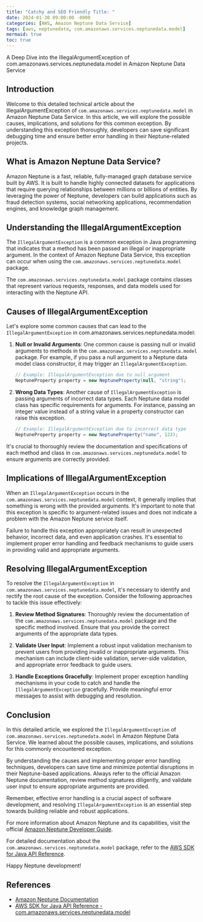 ```yaml
---
title: "Catchy and SEO Friendly Title: "
date: 2024-01-30 09:00:00 -0000
categories: [AWS, Amazon Neptune Data Service]
tags: [aws, neptunedata, com.amazonaws.services.neptunedata.model]
mermaid: true
toc: true
---
```



A Deep Dive into the IllegalArgumentException of com.amazonaws.services.neptunedata.model in Amazon Neptune Data Service

## Introduction

Welcome to this detailed technical article about the IllegalArgumentException of `com.amazonaws.services.neptunedata.model` in Amazon Neptune Data Service. In this article, we will explore the possible causes, implications, and solutions for this common exception. By understanding this exception thoroughly, developers can save significant debugging time and ensure better error handling in their Neptune-related projects.

## What is Amazon Neptune Data Service?

Amazon Neptune is a fast, reliable, fully-managed graph database service built by AWS. It is built to handle highly connected datasets for applications that require querying relationships between millions or billions of entities. By leveraging the power of Neptune, developers can build applications such as fraud detection systems, social networking applications, recommendation engines, and knowledge graph management.

## Understanding the IllegalArgumentException

The `IllegalArgumentException` is a common exception in Java programming that indicates that a method has been passed an illegal or inappropriate argument. In the context of Amazon Neptune Data Service, this exception can occur when using the `com.amazonaws.services.neptunedata.model` package.

The `com.amazonaws.services.neptunedata.model` package contains classes that represent various requests, responses, and data models used for interacting with the Neptune API.

## Causes of IllegalArgumentException

Let's explore some common causes that can lead to the `IllegalArgumentException` in com.amazonaws.services.neptunedata.model:

1. **Null or Invalid Arguments**: One common cause is passing null or invalid arguments to methods in the `com.amazonaws.services.neptunedata.model` package. For example, if you pass a null argument to a Neptune data model class constructor, it may trigger an `IllegalArgumentException`.

    ```java
    // Example: IllegalArgumentException due to null argument
    NeptuneProperty property = new NeptuneProperty(null, "string");
    ```

2. **Wrong Data Types**: Another cause of `IllegalArgumentException` is passing arguments of incorrect data types. Each Neptune data model class has specific requirements for arguments. For instance, passing an integer value instead of a string value in a property constructor can raise this exception.

    ```java
    // Example: IllegalArgumentException due to incorrect data type
    NeptuneProperty property = new NeptuneProperty("name", 123);
    ```

It's crucial to thoroughly review the documentation and specifications of each method and class in `com.amazonaws.services.neptunedata.model` to ensure arguments are correctly provided.

## Implications of IllegalArgumentException

When an `IllegalArgumentException` occurs in the `com.amazonaws.services.neptunedata.model` context, it generally implies that something is wrong with the provided arguments. It's important to note that this exception is specific to argument-related issues and does not indicate a problem with the Amazon Neptune service itself.

Failure to handle this exception appropriately can result in unexpected behavior, incorrect data, and even application crashes. It's essential to implement proper error handling and feedback mechanisms to guide users in providing valid and appropriate arguments.

## Resolving IllegalArgumentException

To resolve the `IllegalArgumentException` in `com.amazonaws.services.neptunedata.model`, it's necessary to identify and rectify the root cause of the exception. Consider the following approaches to tackle this issue effectively:

1. **Review Method Signatures**: Thoroughly review the documentation of the `com.amazonaws.services.neptunedata.model` package and the specific method involved. Ensure that you provide the correct arguments of the appropriate data types.

2. **Validate User Input**: Implement a robust input validation mechanism to prevent users from providing invalid or inappropriate arguments. This mechanism can include client-side validation, server-side validation, and appropriate error feedback to guide users.

3. **Handle Exceptions Gracefully**: Implement proper exception handling mechanisms in your code to catch and handle the `IllegalArgumentException` gracefully. Provide meaningful error messages to assist with debugging and resolution.

## Conclusion

In this detailed article, we explored the `IllegalArgumentException` of `com.amazonaws.services.neptunedata.model` in Amazon Neptune Data Service. We learned about the possible causes, implications, and solutions for this commonly encountered exception.

By understanding the causes and implementing proper error handling techniques, developers can save time and minimize potential disruptions in their Neptune-based applications. Always refer to the official Amazon Neptune documentation, review method signatures diligently, and validate user input to ensure appropriate arguments are provided.

Remember, effective error handling is a crucial aspect of software development, and resolving `IllegalArgumentException` is an essential step towards building reliable and robust applications.

For more information about Amazon Neptune and its capabilities, visit the official [Amazon Neptune Developer Guide](https://docs.aws.amazon.com/neptune/latest/userguide/what-is.html).

For detailed documentation about the `com.amazonaws.services.neptunedata.model` package, refer to the [AWS SDK for Java API Reference](https://docs.aws.amazon.com/en_us/AWSJavaSDK/latest/javadoc/).

Happy Neptune development!

## References

- [Amazon Neptune Documentation](https://docs.aws.amazon.com/neptune/latest/userguide/what-is.html)
- [AWS SDK for Java API Reference - com.amazonaws.services.neptunedata.model](https://docs.aws.amazon.com/en_us/AWSJavaSDK/latest/javadoc/)